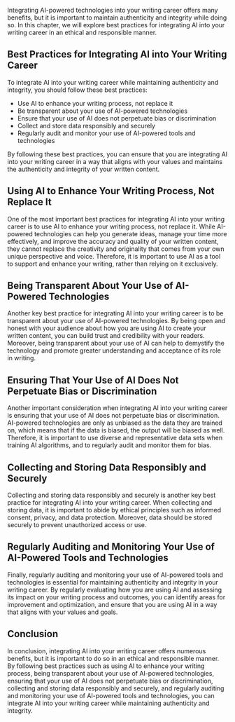 

Integrating AI-powered technologies into your writing career offers many benefits, but it is important to maintain authenticity and integrity while doing so. In this chapter, we will explore best practices for integrating AI into your writing career in an ethical and responsible manner.

Best Practices for Integrating AI into Your Writing Career
----------------------------------------------------------

To integrate AI into your writing career while maintaining authenticity and integrity, you should follow these best practices:

* Use AI to enhance your writing process, not replace it
* Be transparent about your use of AI-powered technologies
* Ensure that your use of AI does not perpetuate bias or discrimination
* Collect and store data responsibly and securely
* Regularly audit and monitor your use of AI-powered tools and technologies

By following these best practices, you can ensure that you are integrating AI into your writing career in a way that aligns with your values and maintains the authenticity and integrity of your written content.

Using AI to Enhance Your Writing Process, Not Replace It
--------------------------------------------------------

One of the most important best practices for integrating AI into your writing career is to use AI to enhance your writing process, not replace it. While AI-powered technologies can help you generate ideas, manage your time more effectively, and improve the accuracy and quality of your written content, they cannot replace the creativity and originality that comes from your own unique perspective and voice. Therefore, it is important to use AI as a tool to support and enhance your writing, rather than relying on it exclusively.

Being Transparent About Your Use of AI-Powered Technologies
-----------------------------------------------------------

Another key best practice for integrating AI into your writing career is to be transparent about your use of AI-powered technologies. By being open and honest with your audience about how you are using AI to create your written content, you can build trust and credibility with your readers. Moreover, being transparent about your use of AI can help to demystify the technology and promote greater understanding and acceptance of its role in writing.

Ensuring That Your Use of AI Does Not Perpetuate Bias or Discrimination
-----------------------------------------------------------------------

Another important consideration when integrating AI into your writing career is ensuring that your use of AI does not perpetuate bias or discrimination. AI-powered technologies are only as unbiased as the data they are trained on, which means that if the data is biased, the output will be biased as well. Therefore, it is important to use diverse and representative data sets when training AI algorithms, and to regularly audit and monitor them for bias.

Collecting and Storing Data Responsibly and Securely
----------------------------------------------------

Collecting and storing data responsibly and securely is another key best practice for integrating AI into your writing career. When collecting and storing data, it is important to abide by ethical principles such as informed consent, privacy, and data protection. Moreover, data should be stored securely to prevent unauthorized access or use.

Regularly Auditing and Monitoring Your Use of AI-Powered Tools and Technologies
-------------------------------------------------------------------------------

Finally, regularly auditing and monitoring your use of AI-powered tools and technologies is essential for maintaining authenticity and integrity in your writing career. By regularly evaluating how you are using AI and assessing its impact on your writing process and outcomes, you can identify areas for improvement and optimization, and ensure that you are using AI in a way that aligns with your values and goals.

Conclusion
----------

In conclusion, integrating AI into your writing career offers numerous benefits, but it is important to do so in an ethical and responsible manner. By following best practices such as using AI to enhance your writing process, being transparent about your use of AI-powered technologies, ensuring that your use of AI does not perpetuate bias or discrimination, collecting and storing data responsibly and securely, and regularly auditing and monitoring your use of AI-powered tools and technologies, you can integrate AI into your writing career while maintaining authenticity and integrity.
